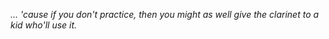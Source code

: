 _... 'cause if you don't practice, then you might as well give the clarinet to a kid who'll use it._

